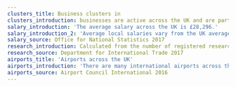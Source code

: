 ```yaml
---
clusters_title: Business clusters in
clusters_introduction: businesses are active across the UK and are particularly well-represented in
salary_introduction: 'The average salary across the UK is £28,296.'
salary_introduction_2: 'Average local salaries vary from the UK average as follows.'
salary_source: Office for National Statistics 2017
research_introduction: Calculated from the number of registered research centres in each area.
research_source: Department for International Trade 2017
airports_title: 'Airports across the UK'
airports_introduction: 'There are many international airports across the UK. These are the top 20 by passenger numbers.'
airports_source: Airport Council International 2016
---
```

